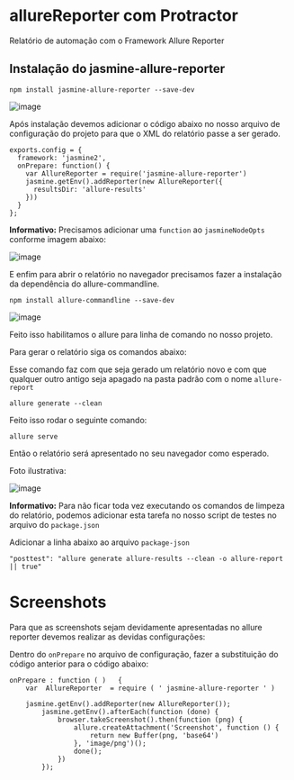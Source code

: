 # allureReporter com Protractor
Relatório de automação com o Framework Allure Reporter

## Instalação do jasmine-allure-reporter

```
npm install jasmine-allure-reporter --save-dev
```
![image](https://user-images.githubusercontent.com/91263334/134576654-c58aac84-d0af-4b55-8472-d6d2428a0180.png)


Após instalação devemos adicionar o código abaixo no nosso arquivo de configuração do projeto para que o XML do relatório passe a ser gerado.
```
exports.config = {
  framework: 'jasmine2',
  onPrepare: function() {
    var AllureReporter = require('jasmine-allure-reporter')
    jasmine.getEnv().addReporter(new AllureReporter({
      resultsDir: 'allure-results'
    }))
  }
};
```

**Informativo:** Precisamos adicionar uma `function` ao `jasmineNodeOpts` conforme imagem abaixo:

![image](https://user-images.githubusercontent.com/91263334/134577198-9b0137a9-34d3-4723-90b7-6fbed37b0b61.png)

E enfim para abrir o relatório no navegador precisamos fazer a instalação da dependência do allure-commandline.

```
npm install allure-commandline --save-dev
```
![image](https://user-images.githubusercontent.com/91263334/134577421-52c471fb-0ba3-4eac-bb6b-88c96960d385.png)

Feito isso habilitamos o allure para linha de comando no nosso projeto.

Para gerar o relatório siga os comandos abaixo:

Esse comando faz com que seja gerado um relatório novo e com que qualquer outro antigo seja apagado na pasta padrão com o nome `allure-report`
```
allure generate --clean
```
Feito isso rodar o seguinte comando:

```
allure serve
```

Então o relatório será apresentado no seu navegador como esperado.

Foto ilustrativa:

![image](https://user-images.githubusercontent.com/91263334/134578034-25d3af2f-8859-4ea9-93cb-25c6fcf7580a.png)

**Informativo:** Para não ficar toda vez executando os comandos de limpeza do relatório, podemos adicionar esta tarefa no nosso script de testes no arquivo do `package.json`

Adicionar a linha abaixo ao arquivo `package-json`

```
"posttest": "allure generate allure-results --clean -o allure-report || true"
```

# Screenshots

Para que as screenshots sejam devidamente apresentadas no allure reporter devemos realizar as devidas configurações:

Dentro do `onPrepare` no arquivo de configuração, fazer a substituição do código anterior para o código abaixo:

```
onPrepare : function ( )   { 
    var  AllureReporter  = require ( ' jasmine-allure-reporter ' )
    
    jasmine.getEnv().addReporter(new AllureReporter());
        jasmine.getEnv().afterEach(function (done) {
            browser.takeScreenshot().then(function (png) {
                allure.createAttachment('Screenshot', function () {
                    return new Buffer(png, 'base64')
                }, 'image/png')();
                done();
            })
        });
```








